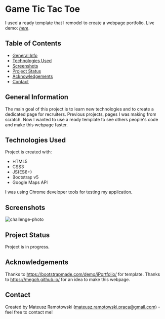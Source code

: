 # Game Tic Tac Toe
I used a ready template that I remodel to create a webpage portfolio. Live demo: [_here_](https://mateusz-ramotowski-poland.github.io/portfolio-webpage/).

## Table of Contents
* [General Info](#general-information)
* [Technologies Used](#technologies-used)
* [Screenshots](#screenshots)
* [Project Status](#project-status)
* [Acknowledgements](#acknowledgements)
* [Contact](#contact)

## General Information
The main goal of this project is to learn new technologies and to create a dedicated page for recruiters. Previous projects, pages I was making from scratch. Now I wanted to use a ready template to see others people's code and make this webpage faster.

## Technologies Used
Project is created with:
* HTML5
* CSS3
* JS(ES6+)
* Bootstrap v5 
* Google Maps API

I was using Chrome developer tools for testing my application.
<!-- ## Features
- You can choose if You want to play with computer or other player.
- You can play on grid 3x3 and 5x5. 
- Game gives text information for player. -->

## Screenshots
![challenge-photo](https://user-images.githubusercontent.com/83215700/161522223-9eab872c-0c68-4b9f-8dd3-544bf063bfa4.PNG)

## Project Status
Project is in progress.

## Acknowledgements
Thanks to https://bootstrapmade.com/demo/iPortfolio/ for template.
Thanks to https://megoh.github.io/ for an idea to make this webpage.

## Contact
Created by Mateusz Ramotowski (mateusz.ramotowski.praca@gmail.com) - feel free to contact me!
